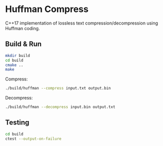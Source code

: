 # Huffman Compress

C++17 implementation of lossless text compression/decompression using Huffman coding.

## Build & Run
```bash
mkdir build
cd build
cmake ..
make
```

Compress:
```bash
./build/huffman --compress input.txt output.bin
```

Decompress:
```bash
./build/huffman --decompress input.bin output.txt
```

## Testing
```bash
cd build
ctest --output-on-failure
